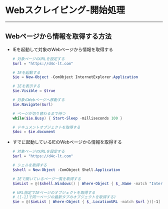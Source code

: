# Webスクレイピング-開始処理

***

## Webページから情報を取得する方法

* IEを起動して対象のWebページから情報を取得する

  ```PowerShell
  # 対象ページのURLを設定する
  $url = "https://d4c-lt.com"

  # IEを起動する
  $ie = New-Object -ComObject InternetExplorer.Application

  # IEを表示する
  $ie.Visible = $true

  # 対象のWebページへ移動する
  $ie.Navigate($url)

  # ページが切り替わるまで待つ
  while($ie.Busy) { Start-Sleep -milliseconds 100 }

  # ドキュメントオブジェクトを取得する
  $doc = $ie.document
  ```

* すでに起動しているIEのWebページから情報を取得する

  ```PowerShell
  # 対象ページのURLを設定する
  $url = "https://d4c-lt.com"

  # シェルを取得する
  $shell = New-Object -ComObject Shell.Application

  # IEで開いているページ一覧を取得する
  $ieList = @($shell.Windows() | Where-Object { $_.Name -match "Internet Explorer" })

  # URL指定でIEページのオブジェクトを取得する
  # ([-1]で同一ページの最新タブのオブジェクトを取得する)
  $ie = @($ieList | Where-Object { $_.LocationURL -match $url })[-1]
  ```
